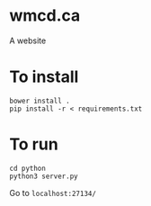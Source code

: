 # wmcd.ca
A website

# To install
    bower install .
    pip install -r < requirements.txt

# To run
    cd python
    python3 server.py

Go to `localhost:27134/`
